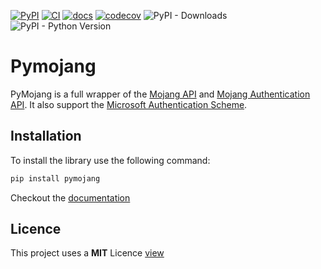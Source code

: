 [![PyPI](https://img.shields.io/pypi/v/pymojang)](https://pypi.org/project/pymojang/)
[![CI](https://github.com/Lucino772/pymojang/actions/workflows/ci.yml/badge.svg)](https://github.com/Lucino772/pymojang/actions/workflows/ci.yml)
[![docs](https://github.com/Lucino772/pymojang/actions/workflows/deploy-docs.yml/badge.svg)](https://github.com/Lucino772/pymojang/actions/workflows/deploy-docs.yml)
[![codecov](https://codecov.io/gh/Lucino772/pymojang/branch/main/graph/badge.svg?token=5Q6PRUXL4T)](https://codecov.io/gh/Lucino772/pymojang)
![PyPI - Downloads](https://img.shields.io/pypi/dm/pymojang)
![PyPI - Python Version](https://img.shields.io/pypi/pyversions/pymojang)

# Pymojang
PyMojang is a full wrapper of the [Mojang API](https://wiki.vg/Mojang_API) and [Mojang Authentication API](https://wiki.vg/Authentication).
It also support the [Microsoft Authentication Scheme](https://wiki.vg/Microsoft_Authentication_Scheme).

## Installation

To install the library use the following command:

```bash
pip install pymojang
```

Checkout the [documentation](https://lucino772.github.io/pymojang/)

## Licence
This project uses a
**MIT** Licence [view](https://github.com/Lucino772/pymojang/blob/main/LICENSE)
